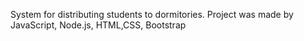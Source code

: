 System for distributing students to dormitories. Project was made by JavaScript, Node.js, HTML,CSS, Bootstrap 
